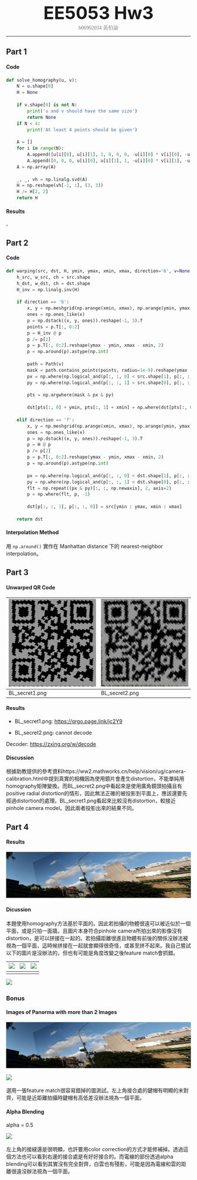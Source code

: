 <center><font size="30"><b>EE5053 Hw3</b></font></center>

<center><span style="font-weight:light; color:#7a7a7a; font-family:Merriweather;">b06902034 </span><span style="font-weight:light; color:#7a7a7a; font-family:Noto Serif CJK SC;">黃柏諭</span></center>

---

## Part 1

#### Code

```python
def solve_homography(u, v):
    N = u.shape[0]
    H = None

    if v.shape[0] is not N:
        print('u and v should have the same size')
        return None
    if N < 4:
        print('At least 4 points should be given')

    A = []
    for i in range(N):
        A.append([u[i][0], u[i][1], 1, 0, 0, 0, -u[i][0] * v[i][0], -u[i][1] * v[i][0], -v[i][0]])
        A.append([0, 0, 0, u[i][0], u[i][1], 1, -u[i][0] * v[i][1], -u[i][1] * v[i][1], -v[i][1]])
    A = np.array(A)

    _, _, vh = np.linalg.svd(A)
    H = np.reshape(vh[-1, :], (3, 3))
    H /= H[2, 2]
    return H
```

#### Results

<img src="src/output1.png" style="zoom: 33%;" />

## Part 2

#### Code

```python
def warping(src, dst, H, ymin, ymax, xmin, xmax, direction='b', v=None, alpha=0):
    h_src, w_src, ch = src.shape
    h_dst, w_dst, ch = dst.shape
    H_inv = np.linalg.inv(H)

    if direction == 'b':
        x, y = np.meshgrid(np.arange(xmin, xmax), np.arange(ymin, ymax))
        ones = np.ones_like(x)
        p = np.dstack((x, y, ones)).reshape(-1, 3).T
        points = p.T[:, 0:2]
        p = H_inv @ p
        p /= p[2]
        p = p.T[:, 0:2].reshape(ymax - ymin, xmax - xmin, 2)
        p = np.around(p).astype(np.int)

        path = Path(v)
        mask = path.contains_points(points, radius=1e-9).reshape(ymax - ymin, xmax - xmin)
        px = np.where(np.logical_and(p[:, :, 0] < src.shape[1], p[:, :, 0] >= 0), True, False)
        py = np.where(np.logical_and(p[:, :, 1] < src.shape[0], p[:, :, 1] >= 0), True, False)

        pts = np.argwhere(mask & px & py)
        
        dst[pts[:, 0] + ymin, pts[:, 1] + xmin] = np.where(dst[pts[:, 0] + ymin, pts[:, 1] + xmin] > 0, alpha * dst[pts[:, 0] + ymin, pts[:, 1] + xmin] + (1 - alpha) * src[p[pts[:, 0], pts[:, 1], 1], p[pts[:, 0], pts[:, 1], 0]], src[p[pts[:, 0], pts[:, 1], 1], p[pts[:, 0], pts[:, 1], 0]])

    elif direction == 'f':
        x, y = np.meshgrid(np.arange(xmin, xmax), np.arange(ymin, ymax))
        ones = np.ones_like(x)
        p = np.dstack((x, y, ones)).reshape(-1, 3).T
        p = H @ p
        p /= p[2]
        p = p.T[:, 0:2].reshape(ymax - ymin, xmax - xmin, 2)
        p = np.around(p).astype(np.int)

        px = np.where(np.logical_and(p[:, :, 0] < dst.shape[1], p[:, :, 0] >= 0), True, False)
        py = np.where(np.logical_and(p[:, :, 1] < dst.shape[0], p[:, :, 1] >= 0), True, False)
        flt = np.repeat((px & py)[:, :, np.newaxis], 2, axis=2)
        p = np.where(flt, p, -1)

        dst[p[:, :, 1], p[:, :, 0]] = src[ymin : ymax, xmin : xmax]

    return dst
```

#### Interpolation Method

用 `np.around()` 實作在 Manhattan distance 下的 nearest-neighbor interpolation。

## Part 3

#### Unwarped QR Code

| ![](src/output3_1.png) | ![](src/output3_2.png) |
| ---------------------- | ---------------------- |
| BL_secret1.png         | BL_secret2.png         |

#### Results

* BL_secret1.png: https://qrgo.page.link/jc2Y9

* BL_secret2.png: cannot decode

Decoder: https://zxing.org/w/decode

#### Discussion

根據助教提供的參考資料https://ww2.mathworks.cn/help/vision/ug/camera-calibration.html中提到真實的相機因為使用鏡片會產生distortion，不能單純用homography矩陣變換。而BL_secret2.png中看起來是使用廣角鏡頭拍攝且有positive radial distortion的情形，因此無法正確的被投影到平面上，應該還要先經過distortion的處理。BL_secret1.png看起來比較沒有distortion，較接近pinhole camera model。因此兩者投影出來的結果不同。

## Part 4

#### Results

![](src/output4.png)

#### Dicussion

本題使用homography方法基於平面的。因此若拍攝的物體很遠可以被近似於一個平面，或是只拍一面牆，且圖片本身符合pinhole camera所拍出來的影像沒有distortion，是可以拼接在一起的。若拍攝距離很進且物體有前後的關係沒辦法被視為一個平面，這時候拼接在一起就會顯得很奇怪，或甚至拼不起來。我自己嘗試以下的圖片是沒辦法的，但也有可能是角度改變之後feature match會抓錯。

| ![](resource/IMG_1.jpg) | ![](resource/IMG_2.jpg) | ![](resource/IMG_3.jpg) |
| ----------------------- | ----------------------- | ----------------------- |
|                         |                         |                         |

![](src/output4_j.png)

### Bonus

#### Images of Panorma with more than 2 Images

![](src/output4.png)

![](src/output4_k.png)

選用一張feature match很容易錯掉的圖測試。左上角接合處的鍵帽有明顯的未對齊，可能是近距離拍攝時鍵帽有高低差沒辦法視為一個平面。

#### Alpha Blending

alpha = 0.5

![](src/output4_05.png)

左上角的接縫還是很明顯，也許要用color correction的方式才能修補掉。透過這個方法也可以看到右邊的接合處是有好好接合的。而電線的部份透過alpha blending可以看到其實沒有完全對齊，白雲也有殘影，可能是因為電線和雲的距離很遠沒辦法視為一個平面。